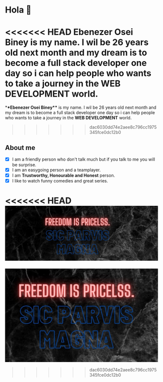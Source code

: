 # Hola 👋

<<<<<<< HEAD
****Ebenezer Osei Biney**** is my name. I wil be 26 years old next month and my
dream is to become a full stack developer one day so i can help people who wants
to take a journey in the **WEB DEVELOPMENT** world.
=======
\***\*Ebenezer Osei Biney\*\*** is my name. I wil be 26 years old next month and
my dream is to become a full stack developer one day so i can help people who
wants to take a journey in the **WEB DEVELOPMENT** world.
>>>>>>> dac6030dd74e2aee8c796cc1975345fce0dc12b0

## About me

- [x] I am a friendly person who don't talk much but if you talk to me you will
      be surprise.
- [x] I am an easygoing person and a teamplayer.
- [x] I am **Trustworthy, Honourable and Honest** person.
- [x] I like to watch funny comedies and great series.

<<<<<<< HEAD
![My moto](./img/freedom%20is%20pricelss2.jpg)
=======
![My moto](./img/freedom%20is%20pricelss.3.jpg)
>>>>>>> dac6030dd74e2aee8c796cc1975345fce0dc12b0
